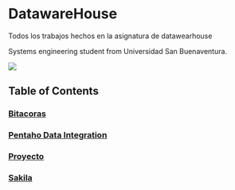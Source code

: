 # DatawareHouse
Todos los trabajos hechos en la asignatura de datawearhouse 

Systems engineering student from Universidad San Buenaventura.

![](https://camo.githubusercontent.com/a602a804bc874ecc4b570dcaa3bcb60d6766c046/68747470733a2f2f7777772e757362626f672e6564752e636f2f6d61746c61622f696d616765732f6c6f676f5f616372656469746163696f6e2e706e67)
## Table of Contents

### [Bitacoras](https://github.com/ManuelCordoba/DatawareHouse/tree/master/Bitacoras "Bitacoras")
### [Pentaho Data Integration](https://github.com/ManuelCordoba/DatawareHouse/tree/master/Pentaho%20Data%20Integration "Pentaho Data Integration")
### [Proyecto](https://github.com/ManuelCordoba/DatawareHouse/tree/master/Proyecto "Proyecto")
### [Sakila](https://github.com/ManuelCordoba/DatawareHouse/tree/master/Sakila "Sakila")

